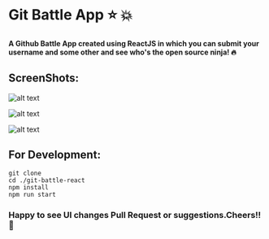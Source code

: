 # Git Battle App :star: :boom:

#### A Github Battle App created using ReactJS in which you can submit your username and some other and see who's the open source ninja! :fire:

## ScreenShots: 

![alt text](https://github.com/Dhroov7/git-battle-react/blob/master/src/scrrenshots/Screenshot%202019-01-18%20at%2011.25.09%20PM.png "ScreenShot 1")

![alt text](https://github.com/Dhroov7/git-battle-react/blob/master/src/scrrenshots/Screenshot%202019-01-18%20at%2011.26.20%20PM.png "ScreenShot 1")

![alt text](https://github.com/Dhroov7/git-battle-react/blob/master/src/scrrenshots/Screenshot%202019-01-18%20at%2011.27.27%20PM.png "ScreenShot 1")


## For Development:

```
git clone
cd ./git-battle-react
npm install
npm run start
```

### Happy to see UI changes Pull Request or suggestions.Cheers!! :beers:

